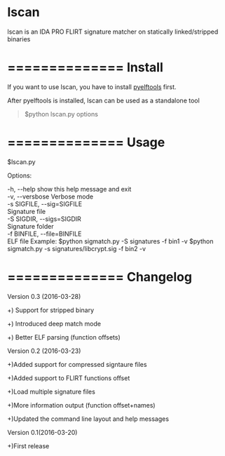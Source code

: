 # lscan
lscan is an IDA PRO FLIRT signature matcher on statically linked/stripped binaries

==============
Install
==============

If you want to use lscan, you have to install [pyelftools](https://github.com/eliben/pyelftools) first.

After pyelftools is installed, lscan can be used as a standalone tool

> $python lscan.py options

==============
Usage
==============

$lscan.py 

Options:

  -h, --help            show this help message and exit  
  -v, --versbose        Verbose mode  
  -s SIGFILE, --sig=SIGFILE  
                        Signature file						
  -S SIGDIR, --sigs=SIGDIR  
                        Signature folder						
  -f BINFILE, --file=BINFILE  
                        ELF file
Example:
$python sigmatch.py -S signatures -f bin1 -v
$python sigmatch.py -s signatures/libcrypt.sig -f bin2 -v

==============
Changelog
==============

Version 0.3 (2016-03-28)

+) Support for stripped binary

+) Introduced deep match mode

+) Better ELF parsing (function offsets)


Version 0.2 (2016-03-23)

+)Added support for compressed signtaure files

+)Added support to FLIRT functions offset

+)Load multiple signature files

+)More information output (function offset+names)

+)Updated the command line layout and help messages


Version 0.1(2016-03-20)

+)First release


						
